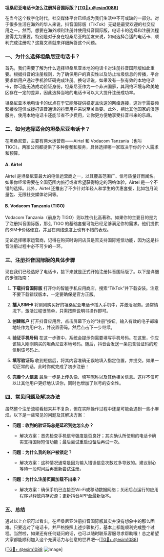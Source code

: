 **坦桑尼亚电话卡怎么注册抖音国际版？[[TG💪+ @esim1088](https://t.me/s/esim1088)]**

在当今这个数字化时代，社交媒体平台已经成为我们生活中不可或缺的一部分。对于很多生活在海外的华人来说，抖音国际版（TikTok）无疑是最受欢迎的社交应用之一。然而，想要在海外顺利注册并使用抖音国际版，电话卡的选择和注册流程显得尤为重要。特别是对于身在坦桑尼亚的朋友来说，如何选择合适的电话卡、顺利完成注册呢？这篇文章就来详细解答这个问题。

### 一、为什么选择坦桑尼亚电话卡？

首先，我们需要了解为什么选择坦桑尼亚本地的电话卡对注册抖音国际版如此重要。根据抖音的注册规则，为了确保用户的真实性以及防止垃圾信息的传播，平台要求新用户通过手机验证码完成注册。换句话说，如果没有一张有效的本地电话卡，你可能无法成功验证身份。坦桑尼亚作为一个非洲国家，其网络环境与欧美地区存在一定的差异，因此选择当地的电话卡可以大大提升注册成功率。

坦桑尼亚本地电话卡的优点在于它能够提供稳定且快速的网络连接，这对于需要频繁接收短信或拨打语音通话的抖音用户来说至关重要。此外，相比其他国家的漫游服务，使用本地电话卡还能节省不少费用，让你更方便地享受抖音带来的乐趣。

### 二、如何选择适合的坦桑尼亚电话卡？

在坦桑尼亚，主要有两大运营商——Airtel 和 Vodacom Tanzania（也叫 TIGO）。两家公司都提供了多种套餐和服务，具体选择哪一家取决于你的个人需求和预算。

#### A. Airtel

Airtel 是坦桑尼亚最大的电信运营商之一，以其覆盖范围广、信号质量好而闻名。如果你经常需要在全国范围内旅行或者希望获得稳定的网络体验，Airtel 是一个不错的选择。此外，Airtel 还推出了不少针对年轻人和学生的优惠套餐，比如包月流量包、无限社交媒体访问等。

#### B. Vodacom Tanzania (TIGO)

Vodacom Tanzania（前身为 TIGO）则以性价比高著称。如果你的主要目的是为了注册抖音国际版，那么 TIGO 的基础套餐可能已经足够满足你的需求。他们提供的SIM卡价格便宜，并且在网络速度上也有不错的表现。

无论选择哪家运营商，记得在购买时询问店员是否支持国际短信功能，因为这是抖音注册过程中必不可少的一环。

### 三、注册抖音国际版的具体步骤

现在我们已经选好了电话卡，接下来就是正式开始注册抖音国际版了。以下是详细的步骤指南：

1. **下载抖音国际版**
   打开你的智能手机应用商店，搜索“TikTok”并下载安装。注意不要下载错误版本，一定要确保是官方正版。

2. **插入SIM卡**
   将刚刚购买好的坦桑尼亚电话卡插入手机中，并激活服务。通常情况下，激活过程很简单，只需按照说明书操作即可。

3. **创建账户**
   打开抖音应用后，点击屏幕下方的“注册”按钮。输入有效的电子邮箱地址作为用户名，并设置密码。然后点击下一步继续。

4. **验证手机号码**
   在这一步骤中，系统会提示你需要填写手机号码。在这里，你应该输入刚刚购买的坦桑尼亚本地号码。随后，抖音会发送一条包含验证码的短信到该号码上。

5. **填写验证码**
   收到短信后，将其内容准确无误地填入指定位置，并提交。如果一切正常的话，此时你就完成了初步注册！

6. **完善个人信息**
   最后一步是上传头像、填写昵称以及其他相关信息。这样不仅可以让其他用户更好地认识你，同时也增加了账号的安全性。

### 四、常见问题及解决办法

虽然整个注册流程看起来并不复杂，但在实际操作过程中还是可能会遇到一些小麻烦。以下是一些常见的问题及其解决方案：

- **问题：收到的验证码总是延迟到达怎么办？**
  - 解决方案：首先检查手机信号强度是否良好；其次确认所使用的电话卡确实支持国际短信功能；最后尝试重启设备后再试一次。

- **问题：为什么我的账户被锁定？**
  - 解决方案：这种情况通常是因为输入错误信息次数过多导致的。建议耐心等待一段时间后再重新尝试注册。

- **问题：为什么注册页面加载不出来？**
  - 解决方案：确保手机已连接至Wi-Fi或移动数据网络；关闭后台运行的应用程序以释放内存资源；更新抖音APP至最新版本。

### 五、总结

通过以上介绍可以看出，在坦桑尼亚注册抖音国际版其实并没有想象中的那么困难。只要选对了电话卡，并严格按照上述步骤执行，基本上都能顺利完成整个过程。当然啦，如果还有任何疑问的话，也可以随时联系客服寻求帮助哦！总之希望大家都能顺利加入这个充满活力与创意的世界吧～[[TG💪+ @esim1088](https://t.me/s/esim1088)]

[[TG💪+ @esim1088](https://t.me/s/esim1088) ![Image](https://i.postimg.cc/4NQfJmqS/Snipaste-2025-05-13-00-14-12.png)]